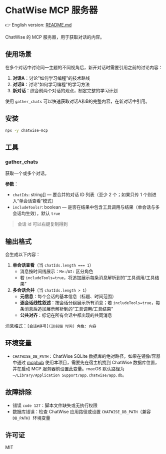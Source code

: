# ChatWise MCP 服务器

👉 English version: [README.md](README.md)

ChatWise 的 MCP 服务器，用于获取对话的内容。

## 使用场景

在多个对话中讨论同一主题的不同视角后，新开对话时需要引用之前的讨论内容：

1. **对话A**：讨论"如何学习编程"的技术路线
2. **对话B**：讨论"如何学习编程"的学习方法  
3. **新对话**：综合前两个对话的观点，制定完整的学习计划

使用 `gather_chats` 可以快速获取对话A和B的完整内容，在新对话中引用。

## 安装

```bash
npx -y chatwise-mcp
```

## 工具

### gather_chats

获取一个或多个对话。

**参数**：

- `chatIds`: string[] — 要合并的对话 ID 列表（至少 2 个；如果只传 1 个则进入“单会话查看”模式）
- `includeTools?`: boolean — 是否在结果中包含工具调用与结果（单会话与多会话均生效），默认 `true`

> 会话 id 可以右键复制得到

## 输出格式

会生成以下内容：

1. **单会话查看**（当 `chatIds.length === 1`）
   - 消息按时间线展示：`Me:`/`AI:` 区分角色
   - 若 `includeTools=true`，将追加展示每条消息解析到的“工具调用/工具结果”
2. **多会话合并**（当 `chatIds.length > 1`）
   - **元信息**：每个会话的基本信息（标题、时间范围）
   - **逐会话线性叙述**：按会话分组展示所有消息；若 `includeTools=true`，每条消息后追加展示解析到的“工具调用/工具结果”
   - **公共对齐**：标记在所有会话中都出现的共同消息

消息格式：`[会话#序号](ID前缀 时间) 角色: 内容`

## 环境变量

- `CHATWISE_DB_PATH`：ChatWise SQLite 数据库的绝对路径。如果在镜像/容器中通过 [mcphub](https://github.com/samanhappy/mcphub) 使用本项目，需要先在宿主机找到 ChatWise 数据库位置，并在启动 MCP 服务器前设置此变量。macOS 默认路径为 `~/Library/Application Support/app.chatwise/app.db`。

## 故障排除

- 错误 `code 127`：脚本文件缺失或无执行权限
- 数据库错误：检查 ChatWise 应用路径或设置 `CHATWISE_DB_PATH`（兼容 `DB_PATH`）环境变量

## 许可证

MIT
